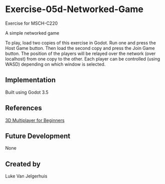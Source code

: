 # Exercise-05d-Networked-Game

Exercise for MSCH-C220

A simple networked game

To play, load two copies of this exercise in Godot. Run one and press the Host Game button. Then load the second copy and press the Join Game button. The position of the players will be relayed over the network (over localhost) from one copy to the other. Each player can be controlled (using WASD) depending on which window is selected.

## Implementation

Built using Godot 3.5

## References

[3D Multiplayer for Beginners](https://www.youtube.com/watch?v=K0luHLZxjBA)

## Future Development

None

## Created by 

Luke Van Jelgerhuis
